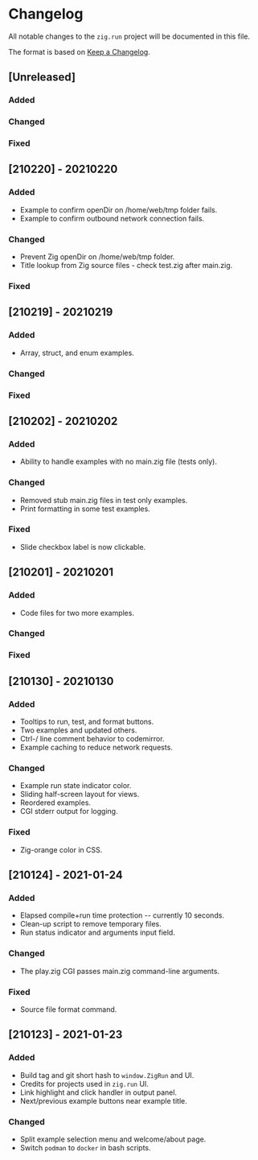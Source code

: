 # Changelog
All notable changes to the `zig.run` project will be documented in this file.

The format is based on [Keep a Changelog](https://keepachangelog.com/en/1.0.0/).


## [Unreleased]
### Added
### Changed
### Fixed


## [210220] - 20210220
### Added
- Example to confirm openDir on /home/web/tmp folder fails.
- Example to confirm outbound network connection fails.
### Changed
- Prevent Zig openDir on /home/web/tmp folder.
- Title lookup from Zig source files - check test.zig after main.zig.
### Fixed


## [210219] - 20210219
### Added
- Array, struct, and enum examples.
### Changed
### Fixed


## [210202] - 20210202
### Added
- Ability to handle examples with no main.zig file (tests only).
### Changed
- Removed stub main.zig files in test only examples.
- Print formatting in some test examples.
### Fixed
- Slide checkbox label is now clickable.


## [210201] - 20210201
### Added
- Code files for two more examples.
### Changed
### Fixed


## [210130] - 20210130
### Added
- Tooltips to run, test, and format buttons.
- Two examples and updated others.
- Ctrl-/ line comment behavior to codemirror.
- Example caching to reduce network requests.
### Changed
- Example run state indicator color.
- Sliding half-screen layout for views.
- Reordered examples.
- CGI stderr output for logging.
### Fixed
- Zig-orange color in CSS.


## [210124] - 2021-01-24
### Added
- Elapsed compile+run time protection -- currently 10 seconds.
- Clean-up script to remove temporary files.
- Run status indicator and arguments input field.
### Changed
- The play.zig CGI passes main.zig command-line arguments.
### Fixed
- Source file format command.


## [210123] - 2021-01-23
### Added
- Build tag and git short hash to `window.ZigRun` and UI.
- Credits for projects used in `zig.run` UI.
- Link highlight and click handler in output panel.
- Next/previous example buttons near example title.
### Changed
- Split example selection menu and welcome/about page.
- Switch `podman` to `docker` in bash scripts.
